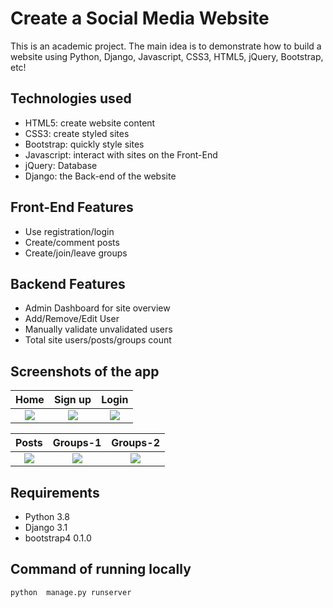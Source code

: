 # Create a Social Media Website

This is an academic project. The main idea is to demonstrate how to build a website using Python, Django, Javascript, CSS3, HTML5, jQuery, Bootstrap, etc!

## Technologies used
- HTML5: create website content
- CSS3: create styled sites  
- Bootstrap: quickly style sites
- Javascript: interact with sites on the Front-End
- jQuery: Database
- Django: the Back-end of the website

## Front-End Features
- Use registration/login
- Create/comment posts
- Create/join/leave groups

## Backend Features
- Admin Dashboard for site overview
- Add/Remove/Edit User
- Manually validate unvalidated users
- Total site users/posts/groups count

## Screenshots of the app

|                                        Home                                        |                                                 Sign up                                        |                                        Login                                        |
| :--------------------------------------------------------------------------------: | :------------------------------------------------------------------------------------: | :-----------------------------------------------------------------------------------: |
| ![](https://github.com/Chenxu-nmsu/Social_Media_Website_Using_Python_and_Django/blob/master/Screenshots/Index_page.png) | ![](https://github.com/Chenxu-nmsu/Social_Media_Website_Using_Python_and_Django/blob/master/Screenshots/Sign_up_page.png) | ![](https://github.com/Chenxu-nmsu/Social_Media_Website_Using_Python_and_Django/blob/master/Screenshots/log_in_page.png) |

|                                        Posts                                        |                                        Groups-1                                        |                                        Groups-2                                        |
| :----------------------------------------------------------------------------------: | :-----------------------------------------------------------------------------------: | :-----------------------------------------------------------------------------------------: |
| ![](https://github.com/Chenxu-nmsu/Social_Media_Website_Using_Python_and_Django/blob/master/Screenshots/post_creation_page.png) | ![](https://github.com/Chenxu-nmsu/Social_Media_Website_Using_Python_and_Django/blob/master/Screenshots/group_page.png) | ![](https://github.com/Chenxu-nmsu/Social_Media_Website_Using_Python_and_Django/blob/master/Screenshots/group_page.png) |

## Requirements
- Python 3.8
- Django 3.1
- bootstrap4 0.1.0

## Command of running locally
```sh
python  manage.py runserver
```
